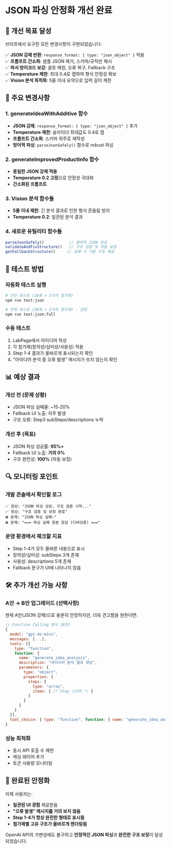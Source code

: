# JSON 파싱 안정화 개선 완료

## 🎯 개선 목표 달성

브리프에서 요구한 모든 변경사항이 구현되었습니다:

✅ **JSON 강제 반환**: `response_format: { type: "json_object" }` 적용  
✅ **프롬프트 간소화**: 샘플 JSON 제거, 스키마/규칙만 제시  
✅ **파서 방어코드 보강**: 괄호 매칭, 오류 복구, Fallback 구조  
✅ **Temperature 제한**: 최대 0.4로 캡하여 형식 안정성 확보  
✅ **Vision 분석 최적화**: 5줄 이내 요약으로 입력 길이 제한  

## 🔧 주요 변경사항

### 1. generateIdeaWithAdditive 함수
- **JSON 강제**: `response_format: { type: "json_object" }` 추가
- **Temperature 제한**: 슬라이더 최대값도 0.4로 캡
- **프롬프트 간소화**: 스키마 위주로 재작성
- **방어적 파싱**: `parseJsonSafely()` 함수로 robust 파싱

### 2. generateImprovedProductInfo 함수  
- **동일한 JSON 강제 적용**
- **Temperature 0.2 고정**으로 안정성 극대화
- **간소화된 프롬프트**

### 3. Vision 분석 함수들
- **5줄 이내 제한**: 긴 분석 결과로 인한 형식 흔들림 방지
- **Temperature 0.2**: 일관된 분석 결과

### 4. 새로운 유틸리티 함수들
```javascript
parseJsonSafely()           // 방어적 JSON 파싱
validateAndFixStructure()   // 구조 검증 및 자동 보정  
getFallbackStructure()     // 실패 시 기본 구조 제공
```

## 🧪 테스트 방법

### 자동화 테스트 실행
```bash
# 간단 테스트 (10회 × 3가지 첨가제)
npm run test:json

# 전체 테스트 (30회 × 3가지 첨가제) - 권장
npm run test:json:full
```

### 수동 테스트
1. LabPage에서 아이디어 작성
2. 각 첨가제(창의성/심미성/사용성) 적용
3. Step 1-4 결과가 올바르게 표시되는지 확인
4. "아이디어 분석 중 오류 발생" 메시지가 뜨지 않는지 확인

## 📊 예상 결과

### 개선 전 (문제 상황)
- JSON 파싱 실패율: ~15-20%
- Fallback UI 노출: 자주 발생
- 구조 오류: Step3 subSteps/descriptions 누락

### 개선 후 (목표)
- JSON 파싱 성공률: **95%+**
- Fallback UI 노출: **거의 0%**
- 구조 완전성: **100%** (자동 보정)

## 🔍 모니터링 포인트

### 개발 콘솔에서 확인할 로그
```
✅ 정상: "JSON 파싱 성공, 구조 검증 시작..."
✅ 정상: "구조 검증 및 보정 완료"  
❌ 문제: "JSON 파싱 실패:"
❌ 문제: "=== 파싱 실패 원본 응답 (디버깅용) ==="
```

### 운영 환경에서 체크할 지표
- Step 1-4가 모두 올바른 내용으로 표시
- 창의성/심미성: subSteps 3개 존재
- 사용성: descriptions 5개 존재  
- Fallback 문구가 UI에 나타나지 않음

## 🛠️ 추가 개선 가능 사항

### A안 → B안 업그레이드 (선택사항)
현재 A안(JSON 강제)으로 충분히 안정하지만, 더욱 견고함을 원한다면:

```javascript
// Function Calling 방식 (B안)
{
  model: "gpt-4o-mini",
  messages: [...],
  tools: [{
    type: "function", 
    function: {
      name: "generate_idea_analysis",
      description: "아이디어 분석 결과 생성",
      parameters: {
        type: "object",
        properties: {
          steps: {
            type: "array",
            items: { /* Step 스키마 */ }
          }
        }
      }
    }
  }],
  tool_choice: { type: "function", function: { name: "generate_idea_analysis" }}
}
```

### 성능 최적화
- 동시 API 호출 수 제한
- 캐싱 레이어 추가  
- 토큰 사용량 모니터링

## 🎉 완료된 안정화

이제 사용자는:
- **일관된 UI 경험** 제공받음
- **"오류 발생" 메시지를 거의 보지 않음**  
- **Step 1-4가 항상 완전한 형태로 표시됨**
- **첨가제별 고유 구조가 올바르게 렌더링됨**

OpenAI API의 가변성에도 불구하고 **안정적인 JSON 파싱**과 **완전한 구조 보장**이 달성되었습니다.
